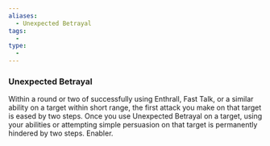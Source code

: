 ```yaml
---
aliases:
  - Unexpected Betrayal
tags:
  - 
type:
  - 
---
```

### Unexpected Betrayal

Within a round or two of successfully using Enthrall, Fast Talk, or a similar ability on a target within short range, the first attack you make on that target is eased by two steps. Once you use Unexpected Betrayal on a target, using your abilities or attempting simple persuasion on that target is permanently hindered by two steps. Enabler.
